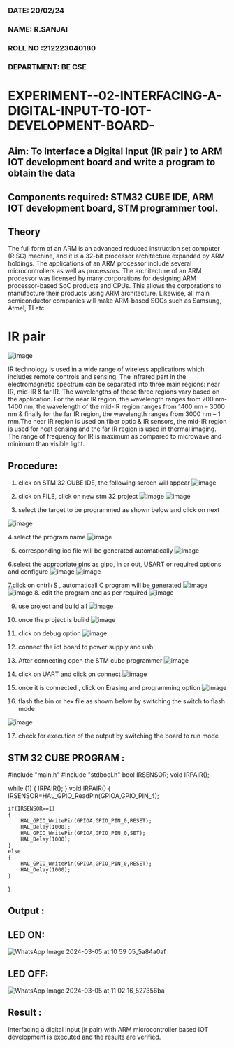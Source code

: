 ###  DATE: 20/02/24
###  NAME: R.SANJAI
###  ROLL NO :212223040180
###  DEPARTMENT: BE CSE


# EXPERIMENT--02-INTERFACING-A-DIGITAL-INPUT-TO-IOT-DEVELOPMENT-BOARD-
 

## Aim: To Interface a Digital Input  (IR pair ) to ARM IOT development board and write a  program to obtain  the data 
## Components required: STM32 CUBE IDE, ARM IOT development board,  STM programmer tool.
## Theory 
The full form of an ARM is an advanced reduced instruction set computer (RISC) machine, and it is a 32-bit processor architecture expanded by ARM holdings. The applications of an ARM processor include several microcontrollers as well as processors. The architecture of an ARM processor was licensed by many corporations for designing ARM processor-based SoC products and CPUs. This allows the corporations to manufacture their products using ARM architecture. Likewise, all main semiconductor companies will make ARM-based SOCs such as Samsung, Atmel, TI etc.

 
 # IR pair 
 
 ![image](https://user-images.githubusercontent.com/36288975/227598600-730748bf-9884-4a33-95bf-a1fbfde518ed.png)

 IR technology is used in a wide range of wireless applications which includes remote controls and sensing. The infrared part in the electromagnetic spectrum can be separated into three main regions: near IR, mid-IR & far IR. The wavelengths of these three regions vary based on the application. For the near IR region, the wavelength ranges from 700 nm- 1400 nm, the wavelength of the mid-IR region ranges from 1400 nm – 3000 nm & finally for the far IR region, the wavelength ranges from 3000 nm – 1 mm.The near IR region is used on fiber optic & IR sensors, the mid-IR region is used for heat sensing and the far IR region is used in thermal imaging. The range of frequency for IR is maximum as compared to microwave and minimum than visible light.  
## Procedure:
 1. click on STM 32 CUBE IDE, the following screen will appear 
 ![image](https://user-images.githubusercontent.com/36288975/226189166-ac10578c-c059-40e7-8b80-9f84f64bf088.png)

 2. click on FILE, click on new stm 32 project 
 ![image](https://user-images.githubusercontent.com/36288975/226189215-2d13ebfb-507f-44fc-b772-02232e97c0e3.png)
![image](https://user-images.githubusercontent.com/36288975/226189230-bf2d90dd-9695-4aaf-b2a6-6d66454e81fc.png)
3. select the target to be programmed  as shown below and click on next 

![image](https://user-images.githubusercontent.com/36288975/226189280-ed5dcf1d-dd8d-43ae-815d-491085f4863b.png)

4.select the program name 
![image](https://user-images.githubusercontent.com/36288975/226189316-09832a30-4d1a-4d4f-b8ad-2dc28f137711.png)


5. corresponding ioc file will be generated automatically 
![image](https://user-images.githubusercontent.com/36288975/226189378-3abbdee2-0df6-470f-a3cd-79c74e3d3ad8.png)

6.select the appropriate pins as gipo, in or out, USART or required options and configure 
![image](https://user-images.githubusercontent.com/36288975/226189403-f7179f1a-3eae-4637-826b-ab4ec35ba1e1.png)
![image](https://user-images.githubusercontent.com/36288975/226189425-2b2414ce-49b3-4b61-a260-c658cb2e4152.png)


7.click on cntrl+S , automaticall C program will be generated 
![image](https://user-images.githubusercontent.com/36288975/226189443-8b43451d-0b14-47e4-a20b-cc09c6ad8458.png)
![image](https://user-images.githubusercontent.com/36288975/226189450-85ffa969-2ffb-4788-81e5-72d60fdda0f1.png)
8. edit the program and as per required 
![image](https://user-images.githubusercontent.com/36288975/226189461-a573e62f-a109-4631-a250-a20925758fe0.png)

9. use project and build all 
![image](https://user-images.githubusercontent.com/36288975/226189554-3f7101ac-3f41-48fc-abc7-480bd6218dec.png)
10. once the project is bulild 
![image](https://user-images.githubusercontent.com/36288975/226189577-c61cc1eb-3990-4968-8aa6-aefffc766b70.png)

11. click on debug option 
![image](https://user-images.githubusercontent.com/36288975/226189625-37daa9a3-62e9-42b5-a5ce-2ac63345905b.png)

12. connect the  iot board to power supply and usb 

13. After connecting open the STM cube programmer 
![image](https://user-images.githubusercontent.com/36288975/227599356-9c465b7e-6bd0-436b-b4e8-742ed25e06ce.png)

14. click on UART and click on connect 
![image](https://user-images.githubusercontent.com/36288975/227599458-26976d4a-f2d4-49f0-a49f-31f46eb15761.png)

15. once it is connected , click on Erasing and programming option 
![image](https://user-images.githubusercontent.com/36288975/227599531-f03d277e-440f-4f8a-8875-97f8e8058c71.png)

16. flash the bin or hex file as shown below by switching the switch to flash mode 

![image](https://user-images.githubusercontent.com/36288975/227599656-dc4a635f-b5f1-44c8-84c5-ee0a592fa184.png)


17. check for execution of the output by switching the board to run mode 



## STM 32 CUBE PROGRAM :
#include "main.h"
#include "stdbool.h"
bool IRSENSOR;
void IRPAIR();

 while (1)
  {
	  IRPAIR();
  }
void IRPAIR()
{
	IRSENSOR=HAL_GPIO_ReadPin(GPIOA,GPIO_PIN_4);

	if(IRSENSOR==1)
	{
		HAL_GPIO_WritePin(GPIOA,GPIO_PIN_0,RESET);
		HAL_Delay(1000);
		HAL_GPIO_WritePin(GPIOA,GPIO_PIN_0,SET);
		HAL_Delay(1000);
	}
	else
	{
		HAL_GPIO_WritePin(GPIOA,GPIO_PIN_0,RESET);
		HAL_Delay(1000);
	}
}


## Output  :
 ## LED ON:
 ![WhatsApp Image 2024-03-05 at 10 59 05_5a84a0af](https://github.com/Sanjai147/EXPERIMENT--02-INTERFACEING-A-DIGITAL-INPUT-TO-IOT-DEVELOPMENT-BOARD-/assets/162275632/e5b8c809-7a8c-4066-9bc0-096178878744)

 
## LED OFF:
![WhatsApp Image 2024-03-05 at 11 02 16_527356ba](https://github.com/Sanjai147/EXPERIMENT--02-INTERFACEING-A-DIGITAL-INPUT-TO-IOT-DEVELOPMENT-BOARD-/assets/162275632/c3000721-fc28-4679-89f3-c3cd5819c3e7)


 
## Result :
Interfacing a digital Input (ir pair) with ARM microcontroller based IOT development is executed and the results are verified.
